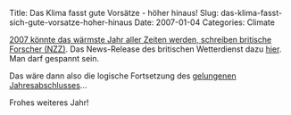 Title: Das Klima fasst gute Vorsätze - höher hinaus!
Slug: das-klima-fasst-sich-gute-vorsatze-hoher-hinaus
Date: 2007-01-04
Categories: Climate

[2007 könnte das wärmste Jahr aller Zeiten werden, schreiben britische Forscher (NZZ)](http://www.nzz.ch/2007/01/04/vm/newzzEWJ2X1PV-12.print.html). Das News-Release des britischen Wetterdienst dazu [hier](http://www.metoffice.gov.uk/corporate/pressoffice/2007/pr20070104.html). Man darf gespannt sein.

Das wäre dann also die logische Fortsetzung des [gelungenen Jahresabschlusses](http://www.spiegel.de/wissenschaft/natur/0,1518,457104,00.html)...

Frohes weiteres Jahr!
